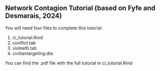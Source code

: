 ## Network Contagion Tutorial (based on Fyfe and Desmarais, 2024)
You will need four files to complete this tutorial:
 1. ci_tutorial.Rmd
 2. conflict.tab
 3. violneth.tab
 4. civiliantargeting.dta

You can find the .pdf file with the full tutorial in ci_tutorial.Rmd
